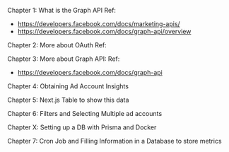 Chapter 1: What is the Graph API
Ref:

- https://developers.facebook.com/docs/marketing-apis/
- https://developers.facebook.com/docs/graph-api/overview

Chapter 2: More about OAuth
Ref:

Chapter 3: More about Graph API:
Ref:

- https://developers.facebook.com/docs/graph-api

Chapter 4: Obtaining Ad Account Insights

Chapter 5: Next.js Table to show this data

Chapter 6: Filters and Selecting Multiple ad accounts

Chapter X: Setting up a DB with Prisma and Docker

Chapter 7: Cron Job and Filling Information in a Database to store metrics
